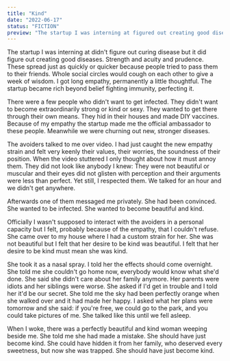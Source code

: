 ```yaml
---
title: "Kind"
date: "2022-06-17"
status: "FICTION"
preview: "The startup I was interning at figured out creating good diseases"
---
```


The startup I was interning at didn't figure out curing disease but it did figure out creating good diseases. Strength and acuity and prudence. These spread just as quickly or quicker because people tried to pass them to their friends. Whole social circles would cough on each other to give a week of wisdom. I got long empathy, permanently a little thoughtful. The startup became rich beyond belief fighting immunity, perfecting it.

There were a few people who didn't want to get infected. They didn't want to become extraordinarily strong or kind or sexy. They wanted to get there through their own means. They hid in their houses and made DIY vaccines. Because of my empathy the startup made me the official ambassador to these people. Meanwhile we were churning out new, stronger diseases.

The avoiders talked to me over video. I had just caught the new empathy strain and felt very keenly their values, their worries, the soundness of their position. When the video stuttered I only thought about how it must annoy them. They did not look like anybody I knew: They were not beautiful or muscular and their eyes did not glisten with perception and their arguments were less than perfect. Yet still, I respected them. We talked for an hour and we didn't get anywhere.

Afterwards one of them messaged me privately. She had been convinced. She wanted to be infected. She wanted to become beautiful and kind.

Officially I wasn't supposed to interact with the avoiders in a personal capacity but I felt, probably because of the empathy, that I couldn't refuse. She came over to my house where I had a custom strain for her. She was not beautiful but I felt that her desire to be kind was beautiful. I felt that her desire to be kind must mean she was kind.

She took it as a nasal spray. I told her the effects should come overnight. She told me she couldn't go home now, everybody would know what she'd done. She said she didn't care about her family anymore. Her parents were idiots and her siblings were worse. She asked if I'd get in trouble and I told her it'd be our secret. She told me the sky had been perfectly orange when she walked over and it had made her happy. I asked what her plans were tomorrow and she said: if you're free, we could go to the park, and you could take pictures of me. She talked like this until we fell asleep.

When I woke, there was a perfectly beautiful and kind woman weeping beside me. She told me she had made a mistake. She should have just become kind. She could have hidden it from her family, who deserved every sweetness, but now she was trapped. She should have just become kind.
